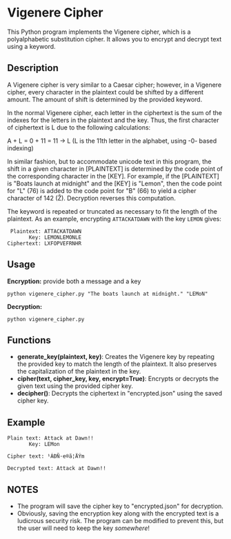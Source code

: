# Vigenere Cipher

This Python program implements the Vigenere cipher, which is a polyalphabetic substitution cipher. It allows you to encrypt and decrypt text using a keyword.

## Description

A Vigenere cipher is very similar to a Caesar cipher; however, in a Vigenere cipher, every character in the plaintext could be shifted by a different amount. The amount of shift is determined by the provided keyword.

In the normal Vigenere cipher, each letter in the ciphertext is the sum of the indexes for the letters in the plaintext and the key. Thus, the first character of ciphertext is L due to the following calculations:

A + L = 0 + 11 = 11 -> L (L is the 11th letter in the alphabet, using -0- based indexing)

In similar fashion, but to accommodate unicode text in this program, the shift in a given character in [PLAINTEXT] is determined by the code point of the corresponding character in the [KEY]. For example, if the [PLAINTEXT] is "Boats launch at midnight" and the [KEY] is "Lemon", then the code point for "L" (76) is added to the code point for "B" (66) to yield a cipher character of 142 (Ž). Decryption reverses this computation.

The keyword is repeated or truncated as necessary to fit the length of the plaintext. As an example, encrypting `ATTACKATDAWN` with the key `LEMON` gives:

```
 Plaintext: ATTACKATDAWN
       Key: LEMONLEMONLE
Ciphertext: LXFOPVEFRNHR
```

## Usage

**Encryption:** provide both a message and a key

`python vigenere_cipher.py "The boats launch at midnight." "LEMoN"`

**Decryption:**

`python vigenere_cipher.py`


## Functions
- **generate_key(plaintext, key)**: Creates the Vigenere key by repeating the provided key to match the length of the plaintext. It also preserves the capitalization of the plaintext in the key.
- **cipher(text, cipher_key, key, encrypt=True)**: Encrypts or decrypts the given text using the provided cipher key.
- **decipher()**: Decrypts the ciphertext in "encrypted.json" using the saved cipher key.

## Example
    Plain text: Attack at Dawn!!
           Key: LEMon

    Cipher text: ¹ÁÐÑ·e®ã¦ÄÝm

    Decrypted text: Attack at Dawn!!

## NOTES
- The program will save the cipher key to "encrypted.json" for decryption.
- Obviously, saving the encryption key along with the encrypted text is a ludicrous security risk. The program can be modified to prevent this, but the user will need to keep the key *somewhere*!